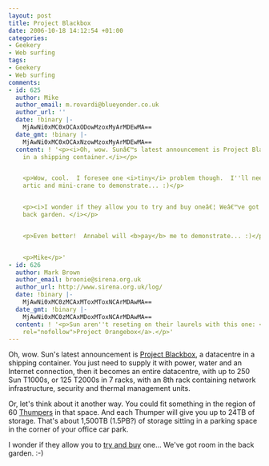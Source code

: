 ```yaml
---
layout: post
title: Project Blackbox
date: 2006-10-18 14:12:54 +01:00
categories:
- Geekery
- Web surfing
tags:
- Geekery
- Web surfing
comments:
- id: 625
  author: Mike
  author_email: m.rovardi@blueyonder.co.uk
  author_url: ''
  date: !binary |-
    MjAwNi0xMC0xOCAxODowMzoxMyArMDEwMA==
  date_gmt: !binary |-
    MjAwNi0xMC0xOCAxNzowMzoxMyArMDEwMA==
  content: ! '<p><i>Oh, wow. Sunâ€™s latest announcement is Project Blackbox, a datacentre
    in a shipping container.</i></p>


    <p>Wow, cool.  I foresee one <i>tiny</i> problem though.  I''ll need a 40ft flatbed
    artic and mini-crane to demonstrate... :)</p>


    <p><i>I wonder if they allow you to try and buy oneâ€¦ Weâ€™ve got room in the
    back garden. </i></p>


    <p>Even better!  Annabel will <b>pay</b> me to demonstrate... :)</p>


    <p>Mike</p>'
- id: 626
  author: Mark Brown
  author_email: broonie@sirena.org.uk
  author_url: http://www.sirena.org.uk/log/
  date: !binary |-
    MjAwNi0xMC0zMCAxMToxMToxNCArMDAwMA==
  date_gmt: !binary |-
    MjAwNi0xMC0zMCAxMDoxMToxNCArMDAwMA==
  content: ! '<p>Sun aren''t reseting on their laurels with this one: <a href=''http://blogs.sun.com/SC/entry/project_orangebox''
    rel="nofollow">Project Orangebox</a>.</p>'
---
```

Oh, wow.  Sun's latest announcement is [Project Blackbox](http://www.sun.com/emrkt/blackbox/index.jsp), a datacentre in a shipping container.  You just need to supply it with power, water and an Internet connection, then it becomes an entire datacentre, with up to 250 Sun T1000s, or 125 T2000s in 7 racks, with an 8th rack containing network infrastructure, security and thermal management units.

Or, let's think about it another way.  You could fit something in the region of 60 [Thumpers](http://www.sun.com/servers/x64/x4500/) in that space.  And each Thumper will give you up to 24TB of storage.  That's about 1,500TB (1.5PB?) of storage sitting in a parking space in the corner of your office car park.

I wonder if they allow you to [try and buy](http://www.sun.com/tryandbuy/) one...  We've got room in the back garden. :-)
